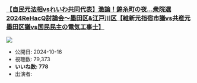 ### [【自民元法相vsれいわ共同代表】激論！錦糸町の夜…衆院選2024ReHacQ討論会〜墨田区&江戸川区【維新元指宿市議vs共産元墨田区議vs国民民主の電気工事士】](https://www.youtube.com/watch?v=164fMJExYKw)
[![](https://img.youtube.com/vi/164fMJExYKw/hqdefault.jpg)](https://www.youtube.com/watch?v=164fMJExYKw)
-   公開日: 2024-10-16
-   視聴数: 79,373
-   **いいね数: 778**
-   出演者: 

